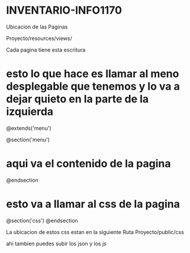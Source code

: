 # INVENTARIO-INFO1170

Ubicacion de las Paginas

Proyecto/resources/views/


Cada pagina tiene esta escritura

# esto lo que hace es llamar al meno desplegable que tenemos y lo va a dejar quieto en la parte de la izquierda
@extends('menu')

@section('menu')
# aqui va el contenido de la pagina
@endsection
# esto va a llamar al css de la pagina
@section('css')
    <link rel="stylesheet" href="{{asset('css/')}}">
@endsection

La ubicacion de estos css estan en la siguiente Ruta
Proyecto/public/css

ahi tambien puedes subir los json y los js
